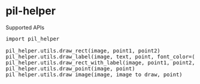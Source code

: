 # pil-helper

Supported APIs
<pre>
import pil_helper

pil_helper.utils.draw_rect(image, point1, point2)
pil_helper.utils.draw_label(image, text, point, font_color=(255, 255, 255), font_size=28)
pil_helper.utils.draw_rect_with_label(image, point1, point2, text, font_color=(255, 255, 255), font_size=28)
pil_helper.utils.draw_point(image, point)
pil_helper.utils.draw_image(image, image_to_draw, point)
</pre>
